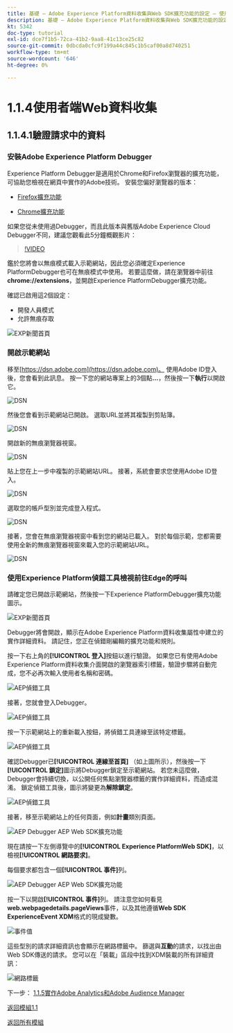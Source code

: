 ```yaml
---
title: 基礎 — Adobe Experience Platform資料收集與Web SDK擴充功能的設定 — 使用者端Web資料收集
description: 基礎 — Adobe Experience Platform資料收集與Web SDK擴充功能的設定 — 使用者端Web資料收集
kt: 5342
doc-type: tutorial
exl-id: dce7f1b5-72ca-41b2-9aa8-41c13ce25c82
source-git-commit: 0dbcda0cfc9f199a44c845c1b5caf00a8d740251
workflow-type: tm+mt
source-wordcount: '646'
ht-degree: 0%

---
```


# 1.1.4使用者端Web資料收集

## 1.1.4.1驗證請求中的資料

### 安裝Adobe Experience Platform Debugger

Experience Platform Debugger是適用於Chrome和Firefox瀏覽器的擴充功能，可協助您檢視在網頁中實作的Adobe技術。 安裝您偏好瀏覽器的版本：

- [Firefox擴充功能](https://addons.mozilla.org/zh-TW/firefox/addon/adobe-experience-platform-dbg/)

- [Chrome擴充功能](https://chrome.google.com/webstore/detail/adobe-experience-platform/bfnnokhpnncpkdmbokanobigaccjkpob)

如果您從未使用過Debugger，而且此版本與舊版Adobe Experience Cloud Debugger不同，建議您觀看此5分鐘概觀影片：

>[!VIDEO](https://video.tv.adobe.com/v/32156?quality=12&learn=on)

鑑於您將會以無痕模式載入示範網站，因此您必須確定Experience PlatformDebugger也可在無痕模式中使用。 若要這麼做，請在瀏覽器中前往&#x200B;**chrome://extensions**，並開啟Experience PlatformDebugger擴充功能。

確認已啟用這2個設定：

- 開發人員模式
- 允許無痕存取

![EXP新聞首頁](./images/ext1.png)

### 開啟示範網站

移至[https://dsn.adobe.com](https://dsn.adobe.com)。 使用Adobe ID登入後，您會看到此訊息。 按一下您的網站專案上的3個點&#x200B;**...**，然後按一下&#x200B;**執行**&#x200B;以開啟它。

![DSN](.//images/web8.png)

然後您會看到示範網站已開啟。 選取URL並將其複製到剪貼簿。

![DSN](./../../gettingstarted/gettingstarted/images/web3.png)

開啟新的無痕瀏覽器視窗。

![DSN](./../../gettingstarted/gettingstarted/images/web4.png)

貼上您在上一步中複製的示範網站URL。 接著，系統會要求您使用Adobe ID登入。

![DSN](./../../gettingstarted/gettingstarted/images/web5.png)

選取您的帳戶型別並完成登入程式。

![DSN](./../../gettingstarted/gettingstarted/images/web6.png)

接著，您會在無痕瀏覽器視窗中看到您的網站已載入。 對於每個示範，您都需要使用全新的無痕瀏覽器視窗來載入您的示範網站URL。

![DSN](./../../gettingstarted/gettingstarted/images/web7.png)

### 使用Experience Platform偵錯工具檢視前往Edge的呼叫

請確定您已開啟示範網站，然後按一下Experience PlatformDebugger擴充功能圖示。

![EXP新聞首頁](./images/ext2.png)

Debugger將會開啟，顯示在Adobe Experience Platform資料收集屬性中建立的實作詳細資料。 請記住，您正在偵錯剛編輯的擴充功能和規則。

按一下右上角的&#x200B;**[!UICONTROL 登入]**&#x200B;按鈕以進行驗證。 如果您已有使用Adobe Experience Platform資料收集介面開啟的瀏覽器索引標籤，驗證步驟將自動完成，您不必再次輸入使用者名稱和密碼。

![AEP偵錯工具](./images/validate2.png)

接著，您就會登入Debugger。

![AEP偵錯工具](./images/validate2ab.png)

按一下示範網站上的重新載入按鈕，將偵錯工具連線至該特定標籤。

![AEP偵錯工具](./images/validate2a.png)

確認Debugger已&#x200B;**[!UICONTROL 連線至首頁]** （如上圖所示），然後按一下&#x200B;**[!UICONTROL 鎖定]**&#x200B;圖示將Debugger鎖定至示範網站。 若您未這麼做，Debugger會持續切換，以公開任何焦點瀏覽器標籤的實作詳細資料，而造成混淆。 鎖定偵錯工具後，圖示將變更為&#x200B;**解除鎖定**。

![AEP偵錯工具](./images/validate3.png)

接著，移至示範網站上的任何頁面，例如&#x200B;**計畫**&#x200B;類別頁面。

![AEP Debugger AEP Web SDK擴充功能](./images/validate4.png)

現在請按一下左側導覽中的&#x200B;**[!UICONTROL Experience PlatformWeb SDK]**，以檢視&#x200B;**[!UICONTROL 網路要求]**。

每個要求都包含一個&#x200B;**[!UICONTROL 事件]**&#x200B;列。

![AEP Debugger AEP Web SDK擴充功能](./images/validate5.png)

按一下以開啟&#x200B;**[!UICONTROL 事件]**&#x200B;列。 請注意您如何看見&#x200B;**web.webpagedetails.pageViews**&#x200B;事件，以及其他遵循&#x200B;**Web SDK ExperienceEvent XDM**&#x200B;格式的現成變數。

![事件值](./images/validate8.png)

這些型別的請求詳細資訊也會顯示在網路標籤中。 篩選與&#x200B;**互動**&#x200B;的請求，以找出由Web SDK傳送的請求。 您可以在「裝載」區段中找到XDM裝載的所有詳細資訊：

![網路標籤](./images/validate9.png)

下一步： [1.1.5實作Adobe Analytics和Adobe Audience Manager](./ex5.md)

[返回模組1.1](./data-ingestion-launch-web-sdk.md)

[返回所有模組](./../../../overview.md)
